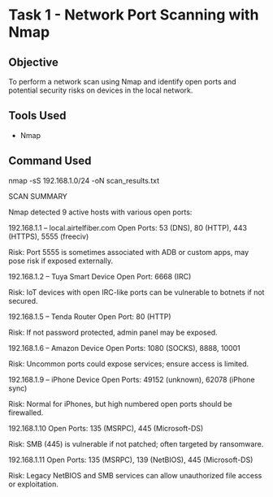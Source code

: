 # Task 1 - Network Port Scanning with Nmap

## Objective
To perform a network scan using Nmap and identify open ports and potential security risks on devices in the local network.

## Tools Used
- Nmap

## Command Used
nmap -sS 192.168.1.0/24 -oN scan_results.txt

SCAN SUMMARY

Nmap detected 9 active hosts with various open ports:

192.168.1.1 – local.airtelfiber.com
Open Ports: 53 (DNS), 80 (HTTP), 443 (HTTPS), 5555 (freeciv)

Risk: Port 5555 is sometimes associated with ADB or custom apps, may pose risk if exposed externally.

192.168.1.2 – Tuya Smart Device
Open Port: 6668 (IRC)

Risk: IoT devices with open IRC-like ports can be vulnerable to botnets if not secured.

192.168.1.5 – Tenda Router
Open Port: 80 (HTTP)

Risk: If not password protected, admin panel may be exposed.

192.168.1.6 – Amazon Device
Open Ports: 1080 (SOCKS), 8888, 10001

Risk: Uncommon ports could expose services; ensure access is limited.

192.168.1.9 – iPhone Device
Open Ports: 49152 (unknown), 62078 (iPhone sync)

Risk: Normal for iPhones, but high numbered open ports should be firewalled.

192.168.1.10
Open Ports: 135 (MSRPC), 445 (Microsoft-DS)

Risk: SMB (445) is vulnerable if not patched; often targeted by ransomware.

192.168.1.11
Open Ports: 135 (MSRPC), 139 (NetBIOS), 445 (Microsoft-DS)

Risk: Legacy NetBIOS and SMB services can allow unauthorized file access or exploitation.
